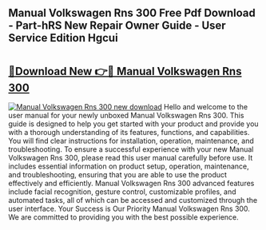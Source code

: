 ## Manual Volkswagen Rns 300 Free Pdf Download - Part-hRS New Repair Owner Guide - User Service Edition Hgcui

# <h2><a href="http://bc78377.oget.top/?id=Manual+Volkswagen+Rns+300">🔗Download New 👉🔴 Manual Volkswagen Rns 300</a></h2>

[![Manual Volkswagen Rns 300 new download](https://i.imgur.com/5g1atiW.png)](http://bc78377.oget.top/?id=Manual+Volkswagen+Rns+300)
Hello and welcome to the user manual for your newly unboxed Manual Volkswagen Rns 300. This guide is designed to help you get started with your product and provide you with a thorough understanding of its features, functions, and capabilities. You will find clear instructions for installation, operation, maintenance, and troubleshooting. To ensure a successful experience with your new Manual Volkswagen Rns 300, please read this user manual carefully before use. It includes essential information on product setup, operation, maintenance, and troubleshooting, ensuring that you are able to use the product effectively and efficiently. Manual Volkswagen Rns 300 advanced features include facial recognition, gesture control, customizable profiles, and automated tasks, all of which can be accessed and customized through the user interface. Your Success is Our Priority Manual Volkswagen Rns 300. We are committed to providing you with the best possible experience.
